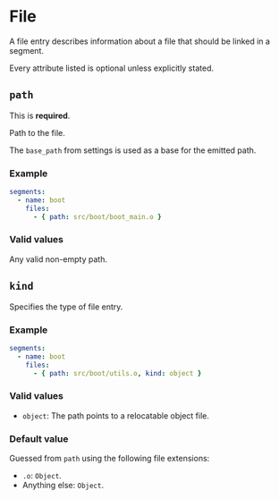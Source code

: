 # File

A file entry describes information about a file that should be linked in a
segment.

Every attribute listed is optional unless explicitly stated.

## `path`

This is **required**.

Path to the file.

The `base_path` from settings is used as a base for the emitted path.

### Example

```yaml
segments:
  - name: boot
    files:
      - { path: src/boot/boot_main.o }
```

### Valid values

Any valid non-empty path.

## `kind`

Specifies the type of file entry.

### Example

```yaml
segments:
  - name: boot
    files:
      - { path: src/boot/utils.o, kind: object }
```

### Valid values

- `object`: The path points to a relocatable object file.

### Default value

Guessed from `path` using the following file extensions:

- `.o`: `Object`.
- Anything else: `Object`.
